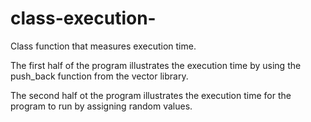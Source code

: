 # class-execution-
Class function that measures execution time.

The first half of the program illustrates the execution time by using the push_back function from the vector library.

The second half ot the program illustrates the execution time for the program to run by assigning random values. 
